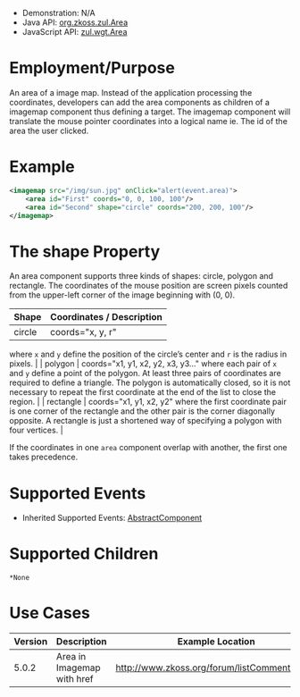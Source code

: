 
- Demonstration: N/A
- Java API: [org.zkoss.zul.Area](https://www.zkoss.org/javadoc/latest/zk/org/zkoss/zul/Area.html)
- JavaScript API: [zul.wgt.Area](https://www.zkoss.org/javadoc/latest/jsdoc/classes/zul.wgt.Area.html)


# Employment/Purpose

An area of a image map. Instead of the application processing the
coordinates, developers can add the area components as children of a
imagemap component thus defining a target. The imagemap component will
translate the mouse pointer coordinates into a logical name ie. The id
of the area the user clicked.

# Example

```xml
<imagemap src="/img/sun.jpg" onClick="alert(event.area)">
    <area id="First" coords="0, 0, 100, 100"/>
    <area id="Second" shape="circle" coords="200, 200, 100"/>
</imagemap>
```

# The shape Property

An area component supports three kinds of shapes: circle, polygon and
rectangle. The coordinates of the mouse position are screen pixels
counted from the upper-left corner of the image beginning with (0, 0).

| Shape | Coordinates / Description |
|---|---|
| circle | coords="x, y, r"
where `x` and `y` define the position of the
circle’s center and `r` is the radius in pixels. |
| polygon | coords="x1, y1, x2, y2, x3, y3..."
where each pair of `x` and `y` define a point
of the polygon. At least three pairs of coordinates are required to
define a triangle. The polygon is automatically closed, so it is not
necessary to repeat the first coordinate at the end of the list to close
the region. |
| rectangle | coords="x1, y1, x2, y2"
where the first coordinate pair is one corner of the rectangle and
the other pair is the corner diagonally opposite. A rectangle is just a
shortened way of specifying a polygon with four vertices. |

If the coordinates in one `area` component overlap with another, the
first one takes precedence.

# Supported Events

- Inherited Supported Events: [ AbstractComponent]({{site.baseurl}}/zk_component_ref/abstractcomponent#Supported_Events)

# Supported Children

`*None`

# Use Cases

| Version | Description                | Example Location                              |
|---------|----------------------------|-----------------------------------------------|
| 5.0.2   | Area in Imagemap with href | <http://www.zkoss.org/forum/listComment/3016> |



